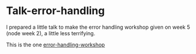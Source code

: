 # Talk-error-handling

I prepared a little talk to make the error handling workshop given on week 5 (node week 2), a little less terrifying. 

This is the one [error-handling-workshop](https://github.com/foundersandcoders/error-handling-workshop)
